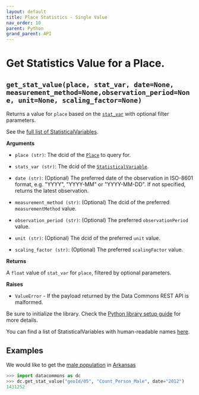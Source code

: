 ```yaml
---
layout: default
title: Place Statistics - Single Value
nav_order: 10
parent: Python
grand_parent: API
---
```


# Get Statistics Value for a Place.

## `get_stat_value(place, stat_var, date=None, measurement_method=None,observation_period=None, unit=None, scaling_factor=None)`

Returns a value for `place` based on the
[`stat_var`](https://datacommons.org/browser/StatisticalVariable) with optional
filter parameters.

See the [full list of StatisticalVariables](/statistical_variables.html).

**Arguments**

* `place (str)`: The dcid of the
  [`Place`](https://datacommons.org/browser/Place) to query for.

* `stats_var (str)`: The dcid of the
  [`StatisticalVariable`](https://datacommons.org/browser/StatisticalVariable).

* `date (str)`: (Optional) The preferred date of the observation in ISO-8601 format, e.g. "YYYY", "YYYY-MM" or "YYYY-MM-DD". If not specified, returns the latest observation.

* `measurement_method (str)`: (Optional) The dcid of the preferred `measurementMethod` value.

* `observation_period (str)`: (Optional) The preferred `observationPeriod` value.

* `unit (str)`: (Optional) The dcid of the preferred `unit` value.

* `scaling_factor (str)`: (Optional) The preferred `scalingFactor` value.

**Returns**

 A `float` value of `stat_var` for `place`, filtered by optional parameters.

**Raises**

* `ValueError` - If the payload returned by the Data Commons REST API is
malformed.

Be sure to initialize the library. Check the [Python library setup guide](/api/python/) for more details.

You can find a list of StatisticalVariables with human-readable names [here](/statistical_variables.html).

## Examples

We would like to get the  [male population](https://datacommons.org/browser/Count_Person_Male) in [Arkansas](https://datacommons.org/browser/geoId/05)

```python
>>> import datacommons as dc
>>> dc.get_stat_value("geoId/05", "Count_Person_Male", date="2012")
1431252
```
